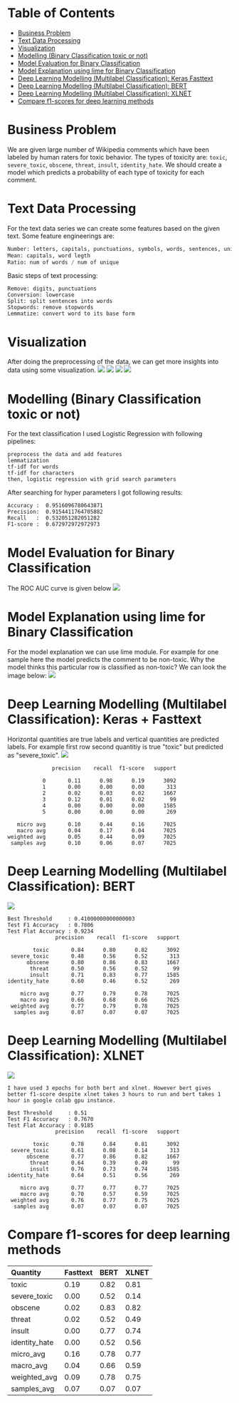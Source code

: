 Table of Contents
=================
   * [Business Problem](#business-problem)
   * [Text Data Processing](#text-data-processing)
   * [Visualization](#visualization)
   * [Modelling (Binary Classification toxic or not)](#modelling-binary-classification-toxic-or-not)
   * [Model Evaluation for Binary Classification](#model-evaluation-for-binary-classification)
   * [Model Explanation using lime for Binary Classification](#model-explanation-using-lime-for-binary-classification)
   * [Deep Learning Modelling (Multilabel Classification): Keras   Fasttext](#deep-learning-modelling-multilabel-classification-keras--fasttext)
   * [Deep Learning Modelling (Multilabel Classification): BERT](#deep-learning-modelling-multilabel-classification-bert)
   * [Deep Learning Modelling (Multilabel Classification): XLNET](#deep-learning-modelling-multilabel-classification-xlnet)
   * [Compare f1-scores for deep learning methods](#compare-f1-scores-for-deep-learning-methods)

# Business Problem
We are given large number of Wikipedia comments which have been labeled by human raters for toxic behavior.
The types of toxicity are: `toxic`, `severe_toxic`, `obscene`, `threat`, `insult`, `identity_hate`.
We should create a model which predicts a probability of each type of toxicity for each comment.

# Text Data Processing
For the text data series we can create some features based on the given text. Some feature engineerings are:
```python
Number: letters, capitals, punctuations, symbols, words, sentences, unique words, smileys, qn marks, excl marks
Mean: capitals, word legth
Ratio: num of words / num of unique
```

Basic steps of text processing:
```
Remove: digits, punctuations
Conversion: lowercase
Split: split sentences into words
Stopwords: remove stopwords
Lemmatize: convert word to its base form
```

# Visualization
After doing the preprocessing of the data, we can get more insights into data using some visualization.
![](images/class_distribution.png)
![](images/insult_freq_dist.png)
![](images/toxic_wordcloud.png)
![](images/toxic_tf_idf.png)

# Modelling (Binary Classification toxic or not)
For the text classification I used Logistic Regression with following pipelines:
```
preprocess the data and add features
lemmatization
tf-idf for words
tf-idf for characters
then, logistic regression with grid search parameters
```
After searching for hyper parameters I got following results:
```
Accuracy :  0.9516096780643871
Precision:  0.9154411764705882
Recall   :  0.532051282051282
F1-score :  0.672972972972973
```

# Model Evaluation for Binary Classification
The ROC AUC curve is given below
![](images/roc_auc.png)

# Model Explanation using lime for Binary Classification
For the model explanation we can use lime module. For example for one sample here the model predicts the comment to
be non-toxic. Why the model thinks this particular row is classified as non-toxic? We can look the image below:
![](images/lime_example.png)

# Deep Learning Modelling (Multilabel Classification): Keras + Fasttext
Horizontal quantities are true labels and vertical quantities are predicted labels. For example first row second quantitiy is true "toxic" but predicted as "severe_toxic".
![](images/toxic_coo_fasttext.png)
```
              precision    recall  f1-score   support

           0       0.11      0.98      0.19      3092
           1       0.00      0.00      0.00       313
           2       0.02      0.03      0.02      1667
           3       0.12      0.01      0.02        99
           4       0.00      0.00      0.00      1585
           5       0.00      0.00      0.00       269

   micro avg       0.10      0.44      0.16      7025
   macro avg       0.04      0.17      0.04      7025
weighted avg       0.05      0.44      0.09      7025
 samples avg       0.10      0.06      0.07      7025
```

# Deep Learning Modelling (Multilabel Classification): BERT
![](images/toxic_coo_bert.png)
```
Best Threshold     : 0.41000000000000003
Test F1 Accuracy   : 0.7806
Test Flat Accuracy : 0.9234
               precision    recall  f1-score   support

        toxic       0.84      0.80      0.82      3092
 severe_toxic       0.48      0.56      0.52       313
      obscene       0.80      0.86      0.83      1667
       threat       0.50      0.56      0.52        99
       insult       0.71      0.83      0.77      1585
identity_hate       0.60      0.46      0.52       269

    micro avg       0.77      0.79      0.78      7025
    macro avg       0.66      0.68      0.66      7025
 weighted avg       0.77      0.79      0.78      7025
  samples avg       0.07      0.07      0.07      7025
```

# Deep Learning Modelling (Multilabel Classification): XLNET
![](images/toxic_coo_xlnet.png)
```
I have used 3 epochs for both bert and xlnet. However bert gives better f1-score despite xlnet takes 3 hours to run and bert takes 1 hour in google colab gpu instance.

Best Threshold     : 0.51
Test F1 Accuracy   : 0.7670
Test Flat Accuracy : 0.9185
               precision    recall  f1-score   support

        toxic       0.78      0.84      0.81      3092
 severe_toxic       0.61      0.08      0.14       313
      obscene       0.77      0.86      0.82      1667
       threat       0.64      0.39      0.49        99
       insult       0.76      0.73      0.74      1585
identity_hate       0.64      0.51      0.56       269

    micro avg       0.77      0.77      0.77      7025
    macro avg       0.70      0.57      0.59      7025
 weighted avg       0.76      0.77      0.75      7025
  samples avg       0.07      0.07      0.07      7025
```

# Compare f1-scores for deep learning methods

| Quantity | Fasttext | BERT | XLNET |
| :---|:---|:---|:---|
| toxic | 0.19 | 0.82 | 0.81 |
| severe_toxic | 0.00 | 0.52 | 0.14 |
| obscene | 0.02 | 0.83 | 0.82 |
| threat | 0.02 | 0.52 | 0.49 |
| insult | 0.00 | 0.77 | 0.74 |
| identity_hate | 0.00 | 0.52 | 0.56 |
| micro_avg | 0.16 | 0.78 | 0.77 |
| macro_avg | 0.04 | 0.66 | 0.59 |
| weighted_avg | 0.09 | 0.78 | 0.75 |
| samples_avg | 0.07 | 0.07 | 0.07 |
